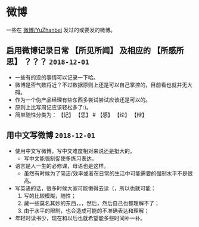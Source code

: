# 微博

<!-- > 2018-12-03T01:13:41+0800 -->

一些在 [微博/YuZhanbei](https://weibo.com/YuZhanbei) 发过的或要发的微博。

<!-- 满一定数量（10/30/50/100）或者时间（月/半年/年）后归档。 -->

<!--
- 微博/微博.md
- 微博/2018年12月的微博.md
- 微博/2018年的微博.md
- 微博/2018年的一些微博.md
-->


## 启用微博记录日常 【所见所闻】 及相应的 【所感所思】 ？？？ `2018-12-01`

<!-- > 2018-12-01T22:22:43+0800 -->

- 一些有的没的事情可以记录一下哈。
- 微博是否气数将近？不过数据原则上还是可以自己掌控的，目前看也就并无大碍。
- 作为一个伪产品经理有些东西多尝试尝试应该还是可以的。
- 原则上比写周记应该轻松多了:)。
- 简单随性分类为： 【记】 【思】 # 【感】 【论】 【辩】
<!-- - 启用微博发【日常】？？？ -->
<!-- - 启用微博记录下日常 【所见所闻所感所思】 ？？？ -->


## 用中文写微博 `2018-12-01`

<!-- > 2018-12-01T22:22:43+0800 -->

- 使用中文写微博，写中文难度相对来说还是挺大的。
	- 写中文能强制促使多练习表达。
- 语言是人一生的必修课，母语也是这样。
	- 虽然有时候为了简洁/效率或者在日常的生活中可能需要的强制水平不是很高。
- 写英语的话，很多时候大家可能懒得去读（，所以也就可能：
	1. 写的比较模糊，随性；
	2. 藏一些莫名其妙的东西，，，然后，然后自己也都理解不了；
	3. 由于水平的限制，也会造成可能的不准确表达和理解；
- 年轻时读书少，现在和以后也就希望能多些时间补一补。
